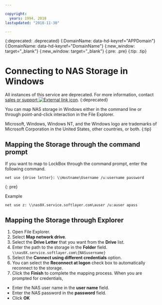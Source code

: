```yaml
---

copyright:
  years: 1994, 2018
lastupdated: "2018-11-30"

---
```

{:deprecated: .deprecated}
{:DomainName: data-hd-keyref="APPDomain"}
{:DomainName: data-hd-keyref="DomainName"}
{:new_window: target="_blank"}
{:new_window: target="_blank"}
{:pre: .pre}
{:tip: .tip}

# Connecting to NAS Storage in Windows

All instances of this service are deprecated. For more information, contact [sales or support ![External link icon](../../icons/launch-glyph.svg "External link icon")](https://www.ibm.com/cloud-computing/bluemix/contact-us).
{:deprecated}

You can map NAS storage in Windows either in the command line or through point-and-click interaction in the File Explorer.

Microsoft, Windows, Windows NT, and the Windows logo are trademarks of Microsoft Corporation in the United States, other countries, or both.
{:tip}

## Mapping the Storage through the command prompt

If you want to map to LockBox through the command prompt, enter the following command.
   ```
   net use {drive letter}: \\Hostname\Username /u:username password
   ```
   {: pre}

   Example
   ```
   net use z: \\nas0X.service.softlayer.com\auser /u:auser apass
   ```

## Mapping the Storage through Explorer

1. Open File Explorer.
2. Select **Map network drive**.
3. Select the **Drive Letter** that you want from the **Drive** list.
4. Enter the path to the storage in the **Folder** field. <br/>
   `\\nas0X.service.softlayer.com\{NASusername}`
5. Select the **Connect using different credentials** option.
6. You can select the **Reconnect at logon** check box to automatically reconnect to the storage.
7. Click the **Finish** to complete the mapping process. When you are prompted for credentials,
  * Enter the NAS user name in the **user name** field.
  * Enter the NAS password in the **password** field.
  * Click **OK**
